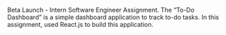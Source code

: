 Beta Launch - Intern Software Engineer Assignment. The “To-Do Dashboard” is a simple dashboard application to track to-do tasks. In this assignment, used React.js to build this application.
